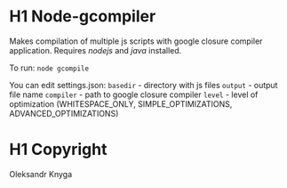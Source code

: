 # H1 Node-gcompiler

Makes compilation of multiple js scripts with google closure compiler application.
Requires *nodejs* and *java* installed.

To run:
`node gcompile`

You can edit settings.json:
`basedir` - directory with js files
`output` - output file name
`compiler` - path to google closure compiler
`level` - level of optimization (WHITESPACE_ONLY, SIMPLE_OPTIMIZATIONS, ADVANCED_OPTIMIZATIONS)

# H1 Copyright
Oleksandr Knyga
